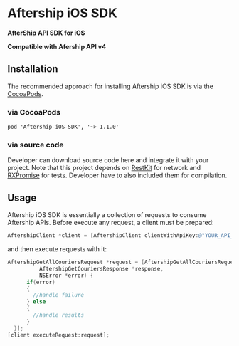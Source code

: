 Aftership iOS SDK
=============

**AfterShip API SDK for iOS**

**Compatible with Afership API v4**


## Installation

The recommended approach for installing Aftership iOS SDK is via the [CocoaPods](http://cocoapods.org/).

### via CocoaPods

``` 
pod 'Aftership-iOS-SDK', '~> 1.1.0'
```

### via source code

Developer can download source code here and integrate it with your project.
Note that this project depends on [RestKit](https://github.com/RestKit/RestKit/) for network and [RXPromise](https://github.com/couchdeveloper/RXPromise) for tests. Developer have to also included them for compilation.

## Usage

Aftership iOS SDK is essentially a collection of requests to consume Aftership APIs. Before execute any request, a client must be prepared:

``` objective-c
AftershipClient *client = [AftershipClient clientWithApiKey:@"YOUR_API_KEY"];
```

and then execute requests with it:
``` objective-c
AftershipGetAllCouriersRequest *request = [AftershipGetAllCouriersRequest requestWithCompletionBlock:^(AftershipAbstractRequest *request,
          AftershipGetCouriersResponse *response,
          NSError *error) {
      if(error)
      {
        //handle failure
      } else
      {
        //handle results
      }      
  }];
[client executeRequest:request];
  
```

